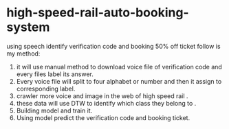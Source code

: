 # high-speed-rail-auto-booking-system
using speech identify verification code and booking 50% off ticket
follow is my method:
   1. it will use manual method to download voice file of verification code and every files label  its answer.
   2. Every voice file will split to four alphabet or number and then it assign to corresponding label.
   3. crawler more voice and image in the web of high speed rail .
   4. these data will use DTW to identify which class they belong to .  
   5. Building model and train it.
   6. Using model predict the verification code and booking ticket.

